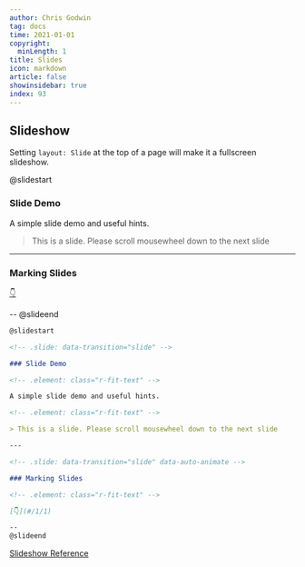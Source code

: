 ```yaml
---
author: Chris Godwin
tag: docs
time: 2021-01-01
copyright:
  minLength: 1
title: Slides
icon: markdown
article: false
showinsidebar: true
index: 93
---
```


## Slideshow

Setting `layout: Slide` at the top of a page will make it a fullscreen slideshow.


@slidestart

<!-- .slide: data-transition="slide" -->

### Slide Demo

<!-- .element: class="r-fit-text" -->

A simple slide demo and useful hints.

<!-- .element: class="r-fit-text" -->

> This is a slide. Please scroll mousewheel down to the next slide

---

<!-- .slide: data-transition="slide" data-auto-animate -->

### Marking Slides

<!-- .element: class="r-fit-text" -->

[👇](#/1/1)

--
@slideend

```md
@slidestart

<!-- .slide: data-transition="slide" -->

### Slide Demo

<!-- .element: class="r-fit-text" -->

A simple slide demo and useful hints.

<!-- .element: class="r-fit-text" -->

> This is a slide. Please scroll mousewheel down to the next slide

---

<!-- .slide: data-transition="slide" data-auto-animate -->

### Marking Slides

<!-- .element: class="r-fit-text" -->

[👇](#/1/1)

--
@slideend
```

[Slideshow Reference](https://vuepress-theme-hope.github.io/md-enhance/guide/presentation/)